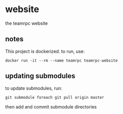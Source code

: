 # website
the teamrpc website


## notes

This project is dockerized. to run, use:

    docker run -it --rm --name teamrpc teamrpc-website



## updating submodules

to update submodules, run:

```
git submodule foreach git pull origin master
```

then add and commit submodule directories
